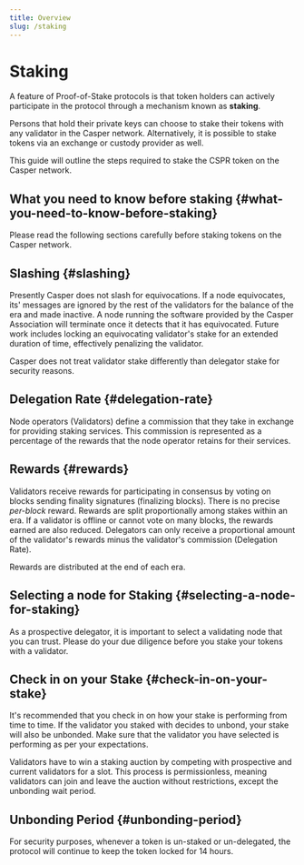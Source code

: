 ```yaml
---
title: Overview
slug: /staking
---
```


# Staking

A feature of Proof-of-Stake protocols is that token holders can actively participate in the protocol through a mechanism known as **staking**.

Persons that hold their private keys can choose to stake their tokens with any validator in the Casper network. Alternatively, it is possible to stake tokens via an exchange or custody provider as well.

This guide will outline the steps required to stake the CSPR token on the Casper network.

## What you need to know before staking {#what-you-need-to-know-before-staking}

Please read the following sections carefully before staking tokens on the Casper network.

## Slashing {#slashing}

Presently Casper does not slash for equivocations. If a node equivocates, its' messages are ignored by the rest of the validators for the balance of the era and made inactive. A node running the software provided by the Casper Association will terminate once it detects that it has equivocated. Future work includes locking an equivocating validator's stake for an extended duration of time, effectively penalizing the validator.

Casper does not treat validator stake differently than delegator stake for security reasons.

## Delegation Rate {#delegation-rate}

Node operators (Validators) define a commission that they take in exchange for providing staking services. This commission is represented as a percentage of the rewards that the node operator retains for their services.

## Rewards {#rewards}

Validators receive rewards for participating in consensus by voting on blocks sending finality signatures (finalizing blocks). There is no precise _per-block_ reward. Rewards are split proportionally among stakes within an era. If a validator is offline or cannot vote on many blocks, the rewards earned are also reduced. Delegators can only receive a proportional amount of the validator's rewards minus the validator's commission (Delegation Rate).

Rewards are distributed at the end of each era.

## Selecting a node for Staking {#selecting-a-node-for-staking}

As a prospective delegator, it is important to select a validating node that you can trust. Please do your due diligence before you stake your tokens with a validator.

## Check in on your Stake {#check-in-on-your-stake}

It's recommended that you check in on how your stake is performing from time to time. If the validator you staked with decides to unbond, your stake will also be unbonded. Make sure that the validator you have selected is performing as per your expectations.

Validators have to win a staking auction by competing with prospective and current validators for a slot. This process is permissionless, meaning validators can join and leave the auction without restrictions, except the unbonding wait period.

## Unbonding Period {#unbonding-period}

For security purposes, whenever a token is un-staked or un-delegated, the protocol will continue to keep the token locked for 14 hours.
